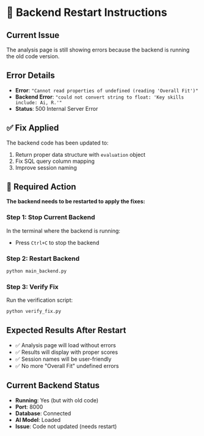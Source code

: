 # 🔧 Backend Restart Instructions

## Current Issue
The analysis page is still showing errors because the backend is running the old code version.

## Error Details
- **Error**: `"Cannot read properties of undefined (reading 'Overall Fit')"`
- **Backend Error**: `"could not convert string to float: 'Key skills include: Ai, R.'"`
- **Status**: 500 Internal Server Error

## ✅ Fix Applied
The backend code has been updated to:
1. Return proper data structure with `evaluation` object
2. Fix SQL query column mapping
3. Improve session naming

## 🔄 Required Action
**The backend needs to be restarted to apply the fixes:**

### Step 1: Stop Current Backend
In the terminal where the backend is running:
- Press `Ctrl+C` to stop the backend

### Step 2: Restart Backend
```bash
python main_backend.py
```

### Step 3: Verify Fix
Run the verification script:
```bash
python verify_fix.py
```

## Expected Results After Restart
- ✅ Analysis page will load without errors
- ✅ Results will display with proper scores
- ✅ Session names will be user-friendly
- ✅ No more "Overall Fit" undefined errors

## Current Backend Status
- **Running**: Yes (but with old code)
- **Port**: 8000
- **Database**: Connected
- **AI Model**: Loaded
- **Issue**: Code not updated (needs restart)
